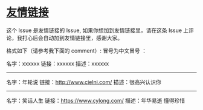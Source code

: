 # [友情链接](https://github.com/zzy131250/gitblog/issues/36)

这个 Issue 是友情链接的 Issue, 如果你想加到友情链接里，请在这条 Issue 上评论，我打心后会自动加到友情链接里，感谢大家。

格式如下（请参考我下面的 comment）:
冒号为中文冒号 ：

名字：xxxxxx
链接：xxxxxx
描述：xxxxxx

---

名字：年轮说
链接：http://www.cielni.com/
描述：很高兴认识你

---

名字：笑话人生
链接：https://www.cylong.com/
描述：年华易逝 懂得珍惜
